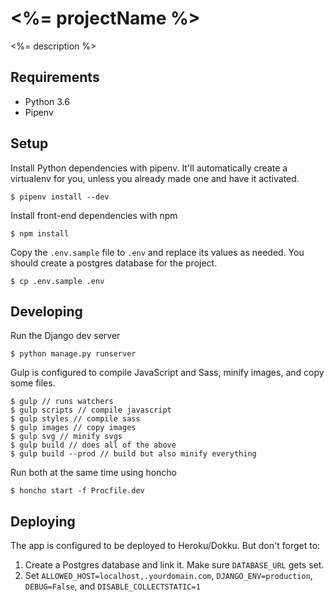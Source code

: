 # <%= projectName %>

<%= description %>

## Requirements

* Python 3.6
* Pipenv

## Setup

Install Python dependencies with pipenv. It'll automatically create a virtualenv for you, unless you already made one and have it activated.

```
$ pipenv install --dev
```

Install front-end dependencies with npm

```
$ npm install
```

Copy the `.env.sample` file to `.env` and replace its values as needed. You should create a postgres database for the project.

```
$ cp .env.sample .env
```

## Developing

Run the Django dev server

```
$ python manage.py runserver
```

Gulp is configured to compile JavaScript and Sass, minify images, and copy some files.

```
$ gulp // runs watchers
$ gulp scripts // compile javascript
$ gulp styles // compile sass
$ gulp images // copy images
$ gulp svg // minify svgs
$ gulp build // does all of the above
$ gulp build --prod // build but also minify everything
```

Run both at the same time using honcho

```
$ honcho start -f Procfile.dev
```

## Deploying

The app is configured to be deployed to Heroku/Dokku. But don't forget to:

1. Create a Postgres database and link it. Make sure `DATABASE_URL` gets set.
2. Set `ALLOWED_HOST=localhost,.yourdomain.com`, `DJANGO_ENV=production`, `DEBUG=False`, and `DISABLE_COLLECTSTATIC=1`